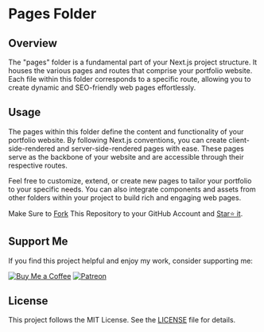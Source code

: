 # Pages Folder

## Overview

The "pages" folder is a fundamental part of your Next.js project structure. It houses the various pages and routes that comprise your portfolio website. Each file within this folder corresponds to a specific route, allowing you to create dynamic and SEO-friendly web pages effortlessly.


## Usage

The pages within this folder define the content and functionality of your portfolio website. By following Next.js conventions, you can create client-side-rendered and server-side-rendered pages with ease. These pages serve as the backbone of your website and are accessible through their respective routes.

Feel free to customize, extend, or create new pages to tailor your portfolio to your specific needs. You can also integrate components and assets from other folders within your project to build rich and engaging web pages.

Make Sure to [Fork](https://github.com/backendbuilderdev/portfolio/fork) This Repository to your GitHub Account and [Star⭐ it](https://github.com/backendbuilderdev/portfolio/stargazers).

## Support Me

If you find this project helpful and enjoy my work, consider supporting me:

[![Buy Me a Coffee](https://img.shields.io/badge/Buy%20Me%20a%20Coffee-Donate-orange?logo=buy-me-a-coffee&s=20)](https://www.buymeacoffee.com/sandeeppal)
[![Patreon](https://img.shields.io/badge/Patreon-Support-red?logo=patreon&s=20)](https://www.patreon.com/SandeepPal)


## License

This project follows the MIT License. See the [LICENSE](../LICENSE.md) file for details.
